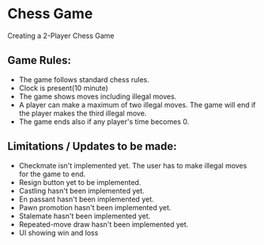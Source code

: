# Chess Game
Creating a 2-Player Chess Game
## Game Rules:
- The game follows standard chess rules.
- Clock is present(10 minute)
- The game shows moves including illegal moves.
- A player can make a maximum of two illegal moves. The game will end if the player makes the third illegal move.
- The game ends also if any player's time becomes 0.
## Limitations / Updates to be made:
- Checkmate isn't implemented yet. The user has to make illegal moves for the game to end.
- Resign button yet to be implemented.
- Castling hasn't been implemented yet.
- En passant hasn't been implemented yet.
- Pawn promotion hasn't been implemented yet.
- Stalemate hasn't been implemented yet.
- Repeated-move draw hasn't been implemented yet.
- UI showing win and loss